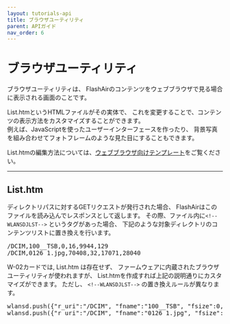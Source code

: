 ```yaml
---
layout: tutorials-api
title: ブラウザユーティリティ
parent: APIガイド
nav_order: 6
---
```


# ブラウザユーティリティ

ブラウザユーティリティは、 FlashAirのコンテンツをウェブブラウザで見る場合に表示される画面のことです。

List.htmというHTMLファイルがその実体で、 これを変更することで、コンテンツの表示方法をカスタマイズすることができます。<br>
例えば、JavaScriptを使ったユーザーインターフェースを作ったり、 背景写真を組み合わせてフォトフレームのような見た目にすることもできます。

List.htmの編集方法については、[ウェブブラウザ向けテンプレート](../tutorials/web/)をご覧ください。

---
## List.htm

ディレクトリパスに対するGETリクエストが発行された場合、 FlashAirはこのファイルを読み込んでレスポンスとして返します。
その際、ファイル内に`<!--WLANSDJLST-->` というタグがあった場合、 下記のような対象ディレクトリのコンテンツリストに置き換えを行います。

<pre class="prettyprint nocode">
/DCIM,100__TSB,0,16,9944,129
/DCIM,0126_1.jpg,70408,32,17071,28040
</pre>

<span class="badge label-blue"></span> W-02カードでは, List.htm は存在せず、 ファームウェアに内蔵されたブラウザユーティリティが使われますが、
List.htmを作成すれば上記の説明通りにカスタマイズができます。 ただし、
`<!--WLANSDJLST-->` の置き換えルールが異なります。

<pre class="prettyprint">
wlansd.push({"r_uri":"/DCIM", "fname":"100__TSB", "fsize":0,"attr":16,"fdate":9944,"ftime":129});
wlansd.push({"r_uri":"/DCIM", "fname":"0126_1.jpg", "fsize":70408,"attr":32,"fdate":17071,"ftime":28040});
</pre>